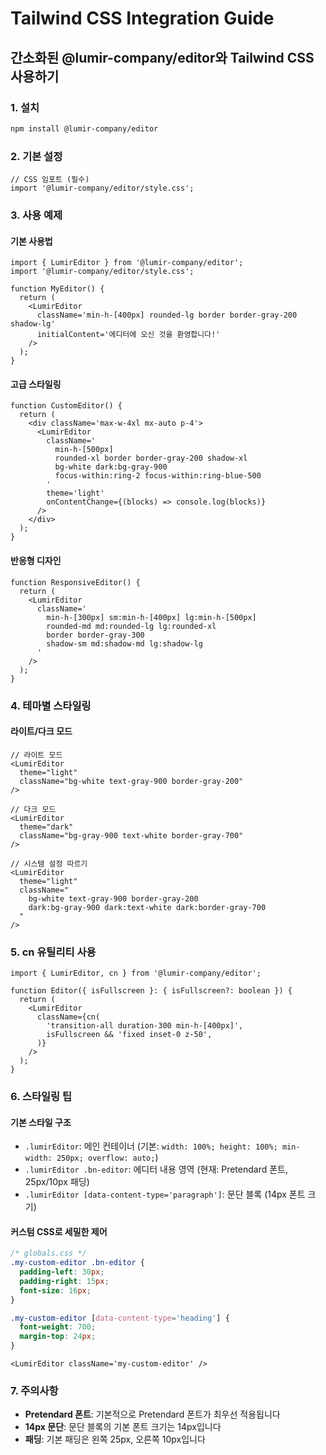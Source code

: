 # Tailwind CSS Integration Guide

## 간소화된 @lumir-company/editor와 Tailwind CSS 사용하기

### 1. 설치

```bash
npm install @lumir-company/editor
```

### 2. 기본 설정

```tsx
// CSS 임포트 (필수)
import '@lumir-company/editor/style.css';
```

### 3. 사용 예제

#### 기본 사용법

```tsx
import { LumirEditor } from '@lumir-company/editor';
import '@lumir-company/editor/style.css';

function MyEditor() {
  return (
    <LumirEditor
      className='min-h-[400px] rounded-lg border border-gray-200 shadow-lg'
      initialContent='에디터에 오신 것을 환영합니다!'
    />
  );
}
```

#### 고급 스타일링

```tsx
function CustomEditor() {
  return (
    <div className='max-w-4xl mx-auto p-4'>
      <LumirEditor
        className='
          min-h-[500px] 
          rounded-xl border border-gray-200 shadow-xl
          bg-white dark:bg-gray-900
          focus-within:ring-2 focus-within:ring-blue-500
        '
        theme='light'
        onContentChange={(blocks) => console.log(blocks)}
      />
    </div>
  );
}
```

#### 반응형 디자인

```tsx
function ResponsiveEditor() {
  return (
    <LumirEditor
      className='
        min-h-[300px] sm:min-h-[400px] lg:min-h-[500px]
        rounded-md md:rounded-lg lg:rounded-xl
        border border-gray-300
        shadow-sm md:shadow-md lg:shadow-lg
      '
    />
  );
}
```

### 4. 테마별 스타일링

#### 라이트/다크 모드

```tsx
// 라이트 모드
<LumirEditor
  theme="light"
  className="bg-white text-gray-900 border-gray-200"
/>

// 다크 모드
<LumirEditor
  theme="dark"
  className="bg-gray-900 text-white border-gray-700"
/>

// 시스템 설정 따르기
<LumirEditor
  theme="light"
  className="
    bg-white text-gray-900 border-gray-200
    dark:bg-gray-900 dark:text-white dark:border-gray-700
  "
/>
```

### 5. cn 유틸리티 사용

```tsx
import { LumirEditor, cn } from '@lumir-company/editor';

function Editor({ isFullscreen }: { isFullscreen?: boolean }) {
  return (
    <LumirEditor
      className={cn(
        'transition-all duration-300 min-h-[400px]',
        isFullscreen && 'fixed inset-0 z-50',
      )}
    />
  );
}
```

### 6. 스타일링 팁

#### 기본 스타일 구조

- `.lumirEditor`: 메인 컨테이너 (기본: `width: 100%; height: 100%; min-width: 250px; overflow: auto;`)
- `.lumirEditor .bn-editor`: 에디터 내용 영역 (현재: Pretendard 폰트, 25px/10px 패딩)
- `.lumirEditor [data-content-type='paragraph']`: 문단 블록 (14px 폰트 크기)

#### 커스텀 CSS로 세밀한 제어

```css
/* globals.css */
.my-custom-editor .bn-editor {
  padding-left: 30px;
  padding-right: 15px;
  font-size: 16px;
}

.my-custom-editor [data-content-type='heading'] {
  font-weight: 700;
  margin-top: 24px;
}
```

```tsx
<LumirEditor className='my-custom-editor' />
```

### 7. 주의사항

- **Pretendard 폰트**: 기본적으로 Pretendard 폰트가 최우선 적용됩니다
- **14px 문단**: 문단 블록의 기본 폰트 크기는 14px입니다
- **패딩**: 기본 패딩은 왼쪽 25px, 오른쪽 10px입니다
